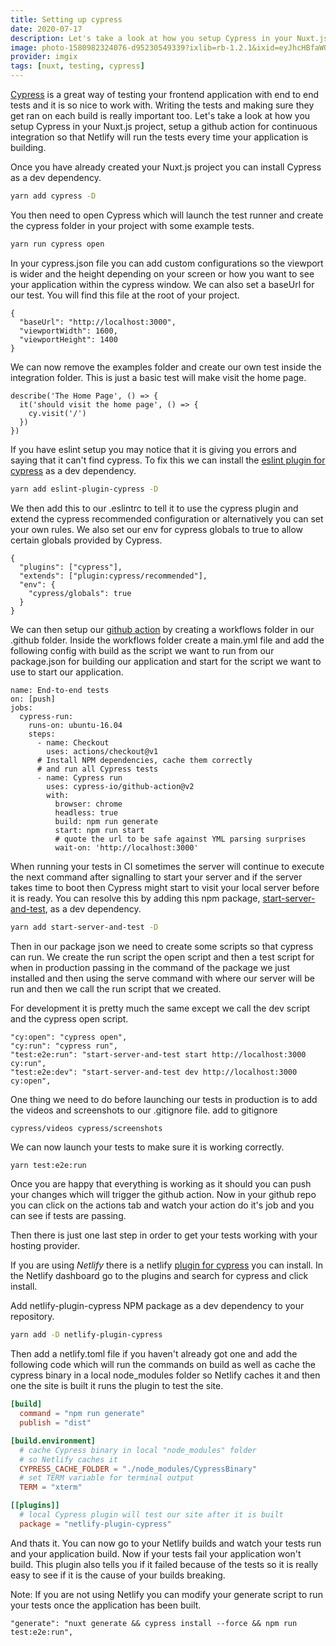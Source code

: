 ```yaml
---
title: Setting up cypress
date: 2020-07-17
description: Let's take a look at how you setup Cypress in your Nuxt.js project, setup a github action for continuous integration so that Netlify will run the tests every time your application is building.
image: photo-1580982324076-d95230549339?ixlib=rb-1.2.1&ixid=eyJhcHBfaWQiOjEyMDd9&auto=format&fit=crop
provider: imgix
tags: [nuxt, testing, cypress]
---
```


[Cypress](https://www.cypress.io/) is a great way of testing your frontend application with end to end tests and it is so nice to work with. Writing the tests and making sure they get ran on each build is really important too. Let's take a look at how you setup Cypress in your Nuxt.js project, setup a github action for continuous integration so that Netlify will run the tests every time your application is building.

Once you have already created your Nuxt.js project you can install Cypress as a dev dependency.

```bash
yarn add cypress -D
```

You then need to open Cypress which will launch the test runner and create the cypress folder in your project with some example tests.

```bash
yarn run cypress open
```

In your cypress.json file you can add custom configurations so the viewport is wider and the height depending on your screen or how you want to see your application within the cypress window. We can also set a baseUrl for our test. You will find this file at the root of your project.

```json{}[cypress.json]
{
  "baseUrl": "http://localhost:3000",
  "viewportWidth": 1600,
  "viewportHeight": 1400
}
```

We can now remove the examples folder and create our own test inside the integration folder. This is just a basic test will make visit the home page.

```js{}[home.spec.js]
describe('The Home Page', () => {
  it('should visit the home page', () => {
    cy.visit('/')
  })
})
```

If you have eslint setup you may notice that it is giving you errors and saying that it can't find cypress. To fix this we can install the [eslint plugin for cypress](https://github.com/cypress-io/eslint-plugin-cypress) as a dev dependency.

```bash
yarn add eslint-plugin-cypress -D
```

We then add this to our .eslintrc to tell it to use the cypress plugin and extend the cypress recommended configuration or alternatively you can set your own rules. We also set our env for cypress globals to true to allow certain globals provided by Cypress.

```json{}[.eslintrc]
{
  "plugins": ["cypress"],
  "extends": ["plugin:cypress/recommended"],
  "env": {
    "cypress/globals": true
  }
}
```

We can then setup our [github action](https://github.com/cypress-io/github-action) by creating a workflows folder in our .github folder. Inside the workflows folder create a main.yml file and add the following config with build as the script we want to run from our package.json for building our application and start for the script we want to use to start our application.

```yml{}[.github/workflows/main.yml]
name: End-to-end tests
on: [push]
jobs:
  cypress-run:
    runs-on: ubuntu-16.04
    steps:
      - name: Checkout
        uses: actions/checkout@v1
      # Install NPM dependencies, cache them correctly
      # and run all Cypress tests
      - name: Cypress run
        uses: cypress-io/github-action@v2
        with:
          browser: chrome
          headless: true
          build: npm run generate
          start: npm run start
          # quote the url to be safe against YML parsing surprises
          wait-on: 'http://localhost:3000'
```

When running your tests in CI sometimes the server will continue to execute the next command after signalling to start your server and if the server takes time to boot then Cypress might start to visit your local server before it is ready. You can resolve this by adding this npm package, [start-server-and-test](https://github.com/bahmutov/start-server-and-test), as a dev dependency.

```bash
yarn add start-server-and-test -D
```

Then in our package json we need to create some scripts so that cypress can run. We create the run script the open script and then a test script for when in production passing in the command of the package we just installed and then using the serve command with where our server will be run and then we call the run script that we created.

For development it is pretty much the same except we call the dev script and the cypress open script.

```json{}[package.json]
"cy:open": "cypress open",
"cy:run": "cypress run",
"test:e2e:run": "start-server-and-test start http://localhost:3000 cy:run",
"test:e2e:dev": "start-server-and-test dev http://localhost:3000 cy:open",
```

One thing we need to do before launching our tests in production is to add the videos and screenshots to our .gitignore file. add to gitignore

```md{}[.gitignore]
cypress/videos cypress/screenshots
```

We can now launch your tests to make sure it is working correctly.

```bash
yarn test:e2e:run
```

Once you are happy that everything is working as it should you can push your changes which will trigger the github action. Now in your github repo you can click on the actions tab and watch your action do it's job and you can see if tests are passing.

Then there is just one last step in order to get your tests working with your hosting provider.

If you are using _Netlify_ there is a netlify [plugin for cypress](https://github.com/cypress-io/netlify-plugin-cypress#readme) you can install. In the Netlify dashboard go to the plugins and search for cypress and click install.

Add netlify-plugin-cypress NPM package as a dev dependency to your repository.

```bash
yarn add -D netlify-plugin-cypress
```

Then add a netlify.toml file if you haven't already got one and add the following code which will run the commands on build as well as cache the cypress binary in a local node_modules folder so Netlify caches it and then one the site is built it runs the plugin to test the site.

```toml
[build]
  command = "npm run generate"
  publish = "dist"

[build.environment]
  # cache Cypress binary in local "node_modules" folder
  # so Netlify caches it
  CYPRESS_CACHE_FOLDER = "./node_modules/CypressBinary"
  # set TERM variable for terminal output
  TERM = "xterm"

[[plugins]]
  # local Cypress plugin will test our site after it is built
  package = "netlify-plugin-cypress"

```

And thats it. You can now go to your Netlify builds and watch your tests run and your application build. Now if your tests fail your application won't build. This plugin also tells you if it failed because of the tests so it is really easy to see if it is the cause of your builds breaking.

Note: If you are not using Netlify you can modify your generate script to run your tests once the application has been built.

```json{}[package.json]
"generate": "nuxt generate && cypress install --force && npm run test:e2e:run",
```
